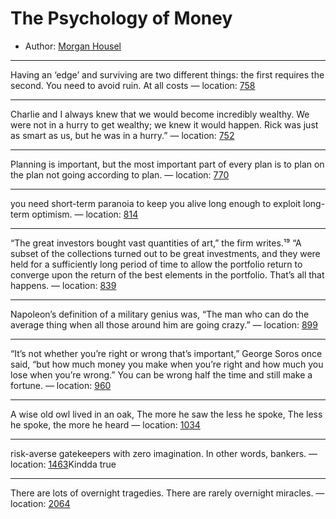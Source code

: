 # The Psychology of Money

* Author: [Morgan Housel]()









---
Having an ‘edge’ and surviving are two different things: the first requires the second. You need to avoid ruin. At all costs — location: [758]()

---
Charlie and I always knew that we would become incredibly wealthy. We were not in a hurry to get wealthy; we knew it would happen. Rick was just as smart as us, but he was in a hurry.” — location: [752]()

---
Planning is important, but the most important part of every plan is to plan on the plan not going according to plan. — location: [770]()

---
you need short-term paranoia to keep you alive long enough to exploit long-term optimism. — location: [814]()

---
“The great investors bought vast quantities of art,” the firm writes.¹⁹ “A subset of the collections turned out to be great investments, and they were held for a sufficiently long period of time to allow the portfolio return to converge upon the return of the best elements in the portfolio. That’s all that happens. — location: [839]()

---
Napoleon’s definition of a military genius was, “The man who can do the average thing when all those around him are going crazy.” — location: [899]()

---
“It’s not whether you’re right or wrong that’s important,” George Soros once said, “but how much money you make when you’re right and how much you lose when you’re wrong.” You can be wrong half the time and still make a fortune. — location: [960]()

---
A wise old owl lived in an oak, The more he saw the less he spoke, The less he spoke, the more he heard — location: [1034]()

---
risk-averse gatekeepers with zero imagination. In other words, bankers. — location: [1463]()Kindda true

---
There are lots of overnight tragedies. There are rarely overnight miracles. — location: [2064]()

